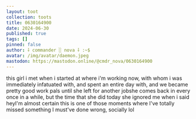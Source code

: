 ```yaml
---
layout: toot
collection: toots
title: 0630164900
date: 2024-06-30
published: true
tags: []
pinned: false
author: ⸸ commander ░ nova ⸸ :~$
avatar: /img/avatar/daemon.jpeg
mastodon: https://mastodon.online/@cmdr_nova/0630164900
---
```


this girl i met when i started at where i'm working now, with whom i was immediately infatuated with, and spent an entire day with, and we became pretty good work pals until she left for another jobshe comes back in every once in a while, but the time that she did today she ignored me when i said heyI'm almost certain this is one of those moments where I've totally missed something I must've done wrong, socially lol
